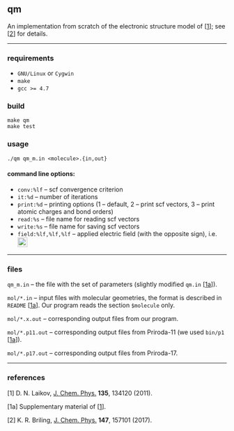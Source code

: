
## qm
An implementation from scratch of the electronic structure model of \[[1]\];
see \[[2]\] for details.

---

### requirements
* `GNU/Linux` or `Cygwin`
* `make`
* `gcc >= 4.7`

### build
```
make qm
make test
```

### usage
```
./qm qm_m.in <molecule>.{in,out}
```
#### command line options:
* `conv:%lf`  – scf convergence criterion
* `it:%d`     – number of iterations
* `print:%d`  – printing options (1 – default, 2 – print scf vectors, 3 – print atomic charges and bond orders)
* `read:%s`   – file name for reading scf vectors
* `write:%s`  – file name for saving scf vectors
* `field:%lf,%lf,%lf` – applied electric field (with the opposite sign), i.e. <img src="http://latex.codecogs.com/png.latex?\inline&space;\dpi{300}&space;\nabla\phi\equiv-\vec&space;E" title="\nabla\phi\equiv-\vec E" height="22" />

---

### files

`qm_m.in`  –
the file with the set of parameters
(slightly modified `qm.in` \[[1a]\]).

`mol/*.in`  –
input files with molecular geometries,
the format is described in `README` \[[1a]\].
Our program reads the section `$molecule` only.

`mol/*.x.out`  –
corresponding output files from our program.

`mol/*.p11.out` –
corresponding output files from Priroda-11
(we used `bin/p1` \[[1a]\]).

`mol/*.p17.out` –
corresponding output files from Priroda-17.

---

### references

<a name="ref1">\[1\]</a>
D. N. Laikov,  [J. Chem. Phys.][L2011] **135**, 134120 (2011).

<a name="ref1a">\[1a\]</a>
Supplementary material of \[[1]\].

<a name="ref2">\[2\]</a>
K. R. Briling, [J. Chem. Phys.][B2017] **147**, 157101 (2017).

[1]: #ref1
[1a]: #ref1a
[2]: #ref2
[L2011]:https://doi.org/10.1063/1.3646498
[B2017]:https://doi.org/10.1063/1.5000525

<a href="http://m.maploco.com/details/9af5rrkn"> <img src="http://www.maploco.com/vmap/s/9693527.png" width=1 > </a>

